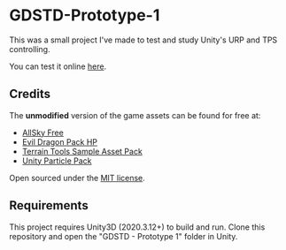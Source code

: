 # GDSTD-Prototype-1
This was a small project I've made to test and study Unity's URP and TPS controlling.

You can test it online [here](https://play.unity.com/mg/other/builds-5g-2).

## Credits
The **unmodified** version of the game assets can be found for free at:
- [AllSky Free](https://assetstore.unity.com/packages/2d/textures-materials/sky/allsky-free-10-sky-skybox-set-146014)
- [Evil Dragon Pack HP](https://assetstore.unity.com/packages/3d/characters/creatures/evil-dragon-pack-hp-79398)
- [Terrain Tools Sample Asset Pack](https://assetstore.unity.com/packages/2d/textures-materials/nature/terrain-tools-sample-asset-pack-145808)
- [Unity Particle Pack](https://assetstore.unity.com/packages/essentials/tutorial-projects/unity-particle-pack-127325)

Open sourced under the [MIT license](https://github.com/lcscout/GDSTD-Prototype-1/blob/main/LICENSE).

## Requirements
This project requires Unity3D (2020.3.12+) to build and run. Clone this repository and open the "GDSTD - Prototype 1" folder in Unity.
